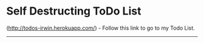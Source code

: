 Self Destructing ToDo List
=================

(http://todos-irwin.herokuapp.com/) - Follow this link to go to my Todo List. 

-----------------
